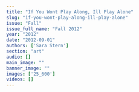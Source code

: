```yaml
---
title: "If You Wont Play Along, Ill Play Alone"
slug: "if-you-wont-play-along-ill-play-alone"
issue: "Fall"
issue_full_name: "Fall 2012"
year: "2012"
date: "2012-09-01"
authors: ['Sara Stern']
section: "art"
audio: []
main_image: ""
banner_image: ""
images: ['25_600']
videos: []
---
```

